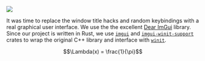 <info
    title="New user interface"
    link="new-user-interface"
    date="2023-01-15"
    commit="9fb5a3800a337b5d663e1c83932e03fe96abfe0f"
/>

![](media/new-user-interface/title.apng)

It was time to replace the window title hacks and random keybindings with a real
graphical user interface. We use the the excellent [Dear
ImGui](https://github.com/ocornut/imgui) library. Since our project is written
in Rust, we use [`imgui`](https://crates.io/crates/imgui) and
[`imgui-winit-support`](https://crates.io/crates/imgui-winit-support) crates to
wrap the original C++ library and interface with
[`winit`](https://crates.io/crates/winit).

$$\Lambda(x) = \frac{1}{\pi}$$
